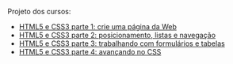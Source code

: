 Projeto dos cursos:

- [HTML5 e CSS3 parte 1: crie uma página da Web](https://www.alura.com.br/curso-online-html5-css3-primeiros-passos)
- [HTML5 e CSS3 parte 2: posicionamento, listas e navegação](https://www.alura.com.br/curso-online-html5-css3-posicionamento-listas-navegacao)
- [HTML5 e CSS3 parte 3: trabalhando com formulários e tabelas](https://www.alura.com.br/curso-online-html5-css3-formularios-tabelas)
- [HTML5 e CSS3 parte 4: avançando no CSS](https://www.alura.com.br/curso-online-html5-css3-avancando-css)
